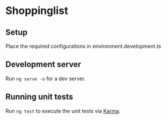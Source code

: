 # Shoppinglist

## Setup
Place the required configurations in environment.development.ts

## Development server

Run `ng serve -o` for a dev server.

## Running unit tests

Run `ng test` to execute the unit tests via [Karma](https://karma-runner.github.io).
